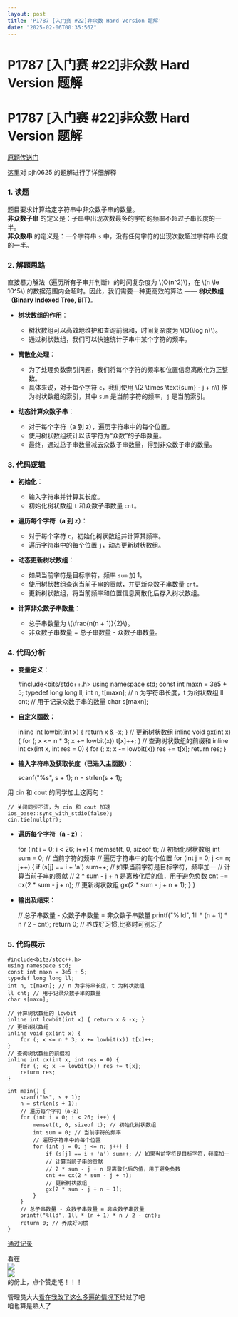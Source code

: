 ```yaml
---
layout: post
title: 'P1787 [入门赛 #22]非众数 Hard Version 题解'
date: "2025-02-06T00:35:56Z"
---
```

P1787 \[入门赛 #22\]非众数 Hard Version 题解
====================================

P1787 \[入门赛 #22\]非众数 Hard Version 题解
====================================

[原题传送门](https://www.luogu.com.cn/problem/P1787)

这里对 pjh0625 的题解进行了详细解释

### 1\. 读题

题目要求计算给定字符串中非众数子串的数量。  
**非众数子串** 的定义是：子串中出现次数最多的字符的频率不超过子串长度的一半。  
**非众数串** 的定义是：一个字符串 `s` 中，没有任何字符的出现次数超过字符串长度的一半。

### 2\. 解题思路

直接暴力解法（遍历所有子串并判断）的时间复杂度为 \\(O(n^2)\\)，在 \\(n \\le 10^5\\) 的数据范围内会超时。因此，我们需要一种更高效的算法 —— **树状数组（Binary Indexed Tree, BIT）**。

*   **树状数组的作用**：
    
    *   树状数组可以高效地维护和查询前缀和，时间复杂度为 \\(O(\\log n)\\)。
    *   通过树状数组，我们可以快速统计子串中某个字符的频率。
*   **离散化处理**：
    
    *   为了处理负数索引问题，我们将每个字符的频率和位置信息离散化为正整数。
    *   具体来说，对于每个字符 `c`，我们使用 \\(2 \\times \\text{sum} - j + n\\) 作为树状数组的索引，其中 `sum` 是当前字符的频率，`j` 是当前索引。
*   **动态计算众数子串**：
    
    *   对于每个字符（a 到 z），遍历字符串中的每个位置。
    *   使用树状数组统计以该字符为“众数”的子串数量。
    *   最终，通过总子串数量减去众数子串数量，得到非众数子串的数量。

### 3\. 代码逻辑

*   **初始化**：
    
    *   输入字符串并计算其长度。
    *   初始化树状数组 `t` 和众数子串数量 `cnt`。
*   **遍历每个字符（a 到 z）**：
    
    *   对于每个字符 `c`，初始化树状数组并计算其频率。
    *   遍历字符串中的每个位置 `j`，动态更新树状数组。
*   **动态更新树状数组**：
    
    *   如果当前字符是目标字符，频率 `sum` 加 1。
    *   使用树状数组查询当前子串的贡献，并更新众数子串数量 `cnt`。
    *   更新树状数组，将当前频率和位置信息离散化后存入树状数组。
*   **计算非众数子串数量**：
    
    *   总子串数量为 \\(\\frac{n(n + 1)}{2}\\)。
    *   非众数子串数量 = 总子串数量 - 众数子串数量。

### 4\. 代码分析

*   **变量定义**：

    #include<bits/stdc++.h>
    using namespace std;
    const int maxn = 3e5 + 5;
    typedef long long ll;
    int n, t[maxn]; // n 为字符串长度，t 为树状数组
    ll cnt; // 用于记录众数子串的数量
    char s[maxn];
    

*   **自定义函数：**

    inline int lowbit(int x) { return x & -x; }
    // 更新树状数组
    inline void gx(int x) {
    	for (; x <= n * 3; x += lowbit(x)) t[x]++;
    }
    // 查询树状数组的前缀和
    inline int cx(int x, int res = 0) {
    	for (; x; x -= lowbit(x)) res += t[x];
    	return res;
    }
    

*   **输入字符串及获取长度（已进入主函数）：**

    scanf("%s", s + 1);
    n = strlen(s + 1);
    

用 cin 和 cout 的同学加上这两句：

    // 关闭同步不流，为 cin 和 cout 加速
    ios_base::sync_with_stdio(false);
    cin.tie(nullptr);
    

*   **遍历每个字符（a - z）：**

    for (int i = 0; i < 26; i++) {
    	memset(t, 0, sizeof t); // 初始化树状数组
    	int sum = 0; // 当前字符的频率
    	// 遍历字符串中的每个位置
    	for (int j = 0; j <= n; j++) {
    		if (s[j] == i + 'a') sum++; // 如果当前字符是目标字符，频率加一
    		// 计算当前子串的贡献
    		// 2 * sum - j + n 是离散化后的值，用于避免负数
    		cnt += cx(2 * sum - j + n);
    		// 更新树状数组
    		gx(2 * sum - j + n + 1);
    	}
    }
    

*   **输出及结束：**

    // 总子串数量 - 众数子串数量 = 非众数子串数量
    printf("%lld", 1ll * (n + 1) * n / 2 - cnt);
    return 0; // 养成好习惯,比赛时可别忘了
    

### 5\. 代码展示

    #include<bits/stdc++.h>
    using namespace std;
    const int maxn = 3e5 + 5;
    typedef long long ll;
    int n, t[maxn]; // n 为字符串长度，t 为树状数组
    ll cnt; // 用于记录众数子串的数量
    char s[maxn];
    
    // 计算树状数组的 lowbit
    inline int lowbit(int x) { return x & -x; }
    // 更新树状数组
    inline void gx(int x) {
        for (; x <= n * 3; x += lowbit(x)) t[x]++;
    }
    // 查询树状数组的前缀和
    inline int cx(int x, int res = 0) {
        for (; x; x -= lowbit(x)) res += t[x];
        return res;
    }
    
    int main() {
        scanf("%s", s + 1);
        n = strlen(s + 1);
        // 遍历每个字符（a-z）
        for (int i = 0; i < 26; i++) {
            memset(t, 0, sizeof t); // 初始化树状数组
            int sum = 0; // 当前字符的频率
            // 遍历字符串中的每个位置
            for (int j = 0; j <= n; j++) {
                if (s[j] == i + 'a') sum++; // 如果当前字符是目标字符，频率加一
                // 计算当前子串的贡献
                // 2 * sum - j + n 是离散化后的值，用于避免负数
                cnt += cx(2 * sum - j + n);
                // 更新树状数组
                gx(2 * sum - j + n + 1);
            }
        }
        // 总子串数量 - 众数子串数量 = 非众数子串数量
        printf("%lld", 1ll * (n + 1) * n / 2 - cnt);
        return 0; // 养成好习惯
    }
    

[通过记录](https://www.luogu.com.cn/record/200199025)

看在  
![](https://cdn.luogu.com.cn/upload/image_hosting/959g8lds.png)  
![](https://cdn.luogu.com.cn/upload/image_hosting/0dxn7ms2.png)  
的份上，点个赞走吧！！！

管理员大大[看在我改了这么多遍的情况下](https://www.luogu.com.cn/paste/zc8w2b39)给过了吧  
咱也算是熟人了
